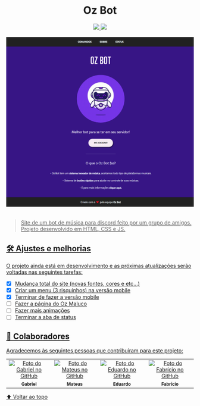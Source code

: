 <h1 align="center">
  <strong>Oz Bot</strong>
</h1>

<div align="center">
  <a href="https://github.com/gabrielovski/oz-bot">
  <img src="https://img.shields.io/github/repo-size/gabrielovski/oz-bot?style=for-the-badge">
  <img src="https://img.shields.io/github/languages/count/gabrielovski/oz-bot?style=for-the-badge">
</div>
<br>

<div align="center">
  <a href="https://github.com/gabrielovski/oz-bot">
  <img src=".readme/preview.png" alt="exemplo imagem" style="width: 1000px;">
</div>
<br>

> Site de um bot de música para discord feito por um grupo de amigos.<br>
Projeto desenvolvido em HTML, CSS e JS.


## 🛠️ Ajustes e melhorias

O projeto ainda está em desenvolvimento e as próximas atualizações serão voltadas nas seguintes tarefas:

- [x] Mudança total do site (novas fontes, cores e etc...)
- [x] Criar um menu (3 risquinhos) na versão mobile
- [x] Terminar de fazer a versão mobile
- [ ] Fazer a página do Oz Maluco
- [ ] Fazer mais animações
- [ ] Terminar a aba de status

## 🤝 Colaboradores

Agradecemos às seguintes pessoas que contribuíram para este projeto:

<table>
  <tr>
    <td align="center">
      <a href="https://github.com/gabrielovski">
        <img src="https://github.com/gabrielovski.png" width="100px;" alt="Foto do Gabriel no GitHub"/><br>
        <sub>
          <b>Gabriel</b>
        </sub>
      </a>
    </td>
    <td align="center">
      <a href="https://github.com/Mazuc0">
        <img src="https://github.com/Mazuc0.png" width="100px;" alt="Foto do Mateus no GitHub"/><br>
        <sub>
          <b>Mateus</b>
        </sub>
      </a>
    </td>
    <td align="center">
      <a href="https://github.com/eduxce">
        <img src="https://github.com/eduxce.png" width="100px;" alt="Foto do Eduardo no GitHub"/><br>
        <sub>
          <b>Eduardo</b>
        </sub>
      </a>
    </td>
    <td align="center">
      <a href="https://github.com/ozBricio">
        <img src="https://github.com/ozBricio.png" width="100px;" alt="Foto do Fabrício no GitHub"/><br>
        <sub>
          <b>Fabrício</b>
        </sub>
      </a>
    </td>
  </tr>
</table>

[⬆ Voltar ao topo](#readme)<br>
